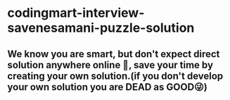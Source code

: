 # codingmart-interview-savenesamani-puzzle-solution



## We know you are smart, but don't expect direct solution anywhere online 🤪, save your time by creating your own solution.(if you don't develop your own solution you are DEAD as GOOD😜)